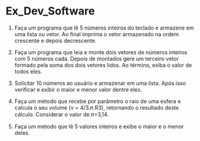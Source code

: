 # Ex_Dev_Software

1) Faça um programa que lê 5 números inteiros do teclado e armazene
em uma lista ou vetor. Ao final imprima o vetor armazenado na ordem
crescente e depois decrescente.

2) Faça um programa que leia e monte dois vetores de números inteiros
com 5 números cada. Depois de montados gere um terceiro vetor
formado pela soma dos dois vetores lidos. Ao término, exiba o valor de
todos eles.

3) Solicitar 10 números ao usuário e armazenar em uma lista. Após isso
verificar e exibir o maior e menor valor dentre eles.

4) Faça um método que recebe por parâmetro o raio de uma esfera
e calcula o seu volume (v = 4/3.𝜋.R3), retornando o resultado deste
cálculo. Considerar o valor de 𝜋=3,14.

5) Faça um método que lê 5 valores inteiros e exibe o maior e o
menor deles.
